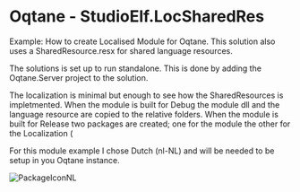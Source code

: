# Oqtane - StudioElf.LocSharedRes
Example: How to create Localised Module for Oqtane.  This solution also uses a SharedResource.resx for shared language resources.

The solutions is set up to run standalone.  This is done by adding the Oqtane.Server project to the solution. 

The localization is minimal but enough to see how the SharedResources is impletmented.
When the module is built for Debug the module dll and the language resource are copied to the relative folders.
When the module is built for Release two packages are created; one for the module the other for the Localization (

For this module example I chose Dutch (nl-NL) and will be needed to be setup in you Oqtane instance.

![PackageIconNL](https://user-images.githubusercontent.com/9447612/117536950-535ba100-affe-11eb-95d1-71f07c913ed4.png)

